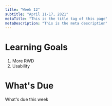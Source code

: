 ```yaml
---
title: "Week 12"
subtitle: "April 11-17, 2021"
metaTitle: "This is the title tag of this page"
metaDescription: "This is the meta description"
---
```


# Learning Goals
1. More RWD
1. Usability

# What's Due
What's due this week